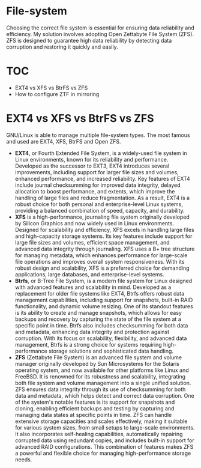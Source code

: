 # File-system
Choosing the correct file system is essential for ensuring data reliability and efficiency. 
My solution involves adopting Open Zettabyte File System (ZFS). ZFS is designed to guarantee high data reliability by detecting data corruption and restoring it quickly and easily.

# TOC
 - EXT4 vs XFS vs BtrFS vs ZFS
 - How to configure ZTF in mirroring


# EXT4 vs XFS vs BtrFS vs ZFS
GNU/Linux is able to manage multiple file-system types. The most famous and used are EXT4, XFS, BtrFS and Open ZFS.

- **EXT4**, or Fourth Extended File System, is a widely-used file system in Linux environments, known for its reliability and performance.
  Developed as the successor to EXT3, EXT4 introduces several improvements, including support for larger file sizes and volumes, enhanced performance, and increased reliability.
  Key features of EXT4 include journal checksumming for improved data integrity, delayed allocation to boost performance, and extents, which improve the handling of large files and reduce fragmentation.
  As a result, EXT4 is a robust choice for both personal and enterprise-level Linux systems, providing a balanced combination of speed, capacity, and durability.
- **XFS** is a high-performance, journaling file system originally developed by Silicon Graphics and now widely used in Linux environments.
  Designed for scalability and efficiency, XFS excels in handling large files and high-capacity storage systems.
  Its key features include support for large file sizes and volumes, efficient space management, and advanced data integrity through journaling.
  XFS uses a B+ tree structure for managing metadata, which enhances performance for large-scale file operations and improves overall system responsiveness.
  With its robust design and scalability, XFS is a preferred choice for demanding applications, large databases, and enterprise-level systems.
- **Btrfs**, or B-Tree File System, is a modern file system for Linux designed with advanced features and scalability in mind.
  Developed as a replacement for older file systems like EXT4, Btrfs offers robust data management capabilities, including support for snapshots, built-in RAID functionality, and dynamic volume resizing.
  One of its standout features is its ability to create and manage snapshots, which allows for easy backups and recovery by capturing the state of the file system at a specific point in time.
  Btrfs also includes checksumming for both data and metadata, enhancing data integrity and protection against corruption.
  With its focus on scalability, flexibility, and advanced data management, Btrfs is a strong choice for systems requiring high-performance storage solutions and sophisticated data handling.
- **ZFS** (Zettabyte File System) is an advanced file system and volume manager originally developed by Sun Microsystems for the Solaris operating system, and now available for other platforms like Linux and FreeBSD. It is renowned for its robustness and scalability, integrating both file system and volume management into a single unified solution. ZFS ensures data integrity through its use of checksumming for both data and metadata, which helps detect and correct data corruption. One of the system's notable features is its support for snapshots and cloning, enabling efficient backups and testing by capturing and managing data states at specific points in time. ZFS can handle extensive storage capacities and scales effectively, making it suitable for various system sizes, from small setups to large-scale environments. It also incorporates self-healing capabilities, automatically repairing corrupted data using redundant copies, and includes built-in support for advanced RAID configurations. This combination of features makes ZFS a powerful and flexible choice for managing high-performance storage needs.



